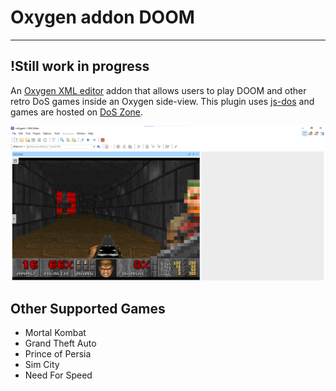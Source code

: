 # Oxygen addon DOOM
---
!Still work in progress
---
An [Oxygen XML editor](https://www.oxygenxml.com/ "") addon that allows users to play DOOM and other retro DoS games inside an Oxygen side-view.
This plugin uses [js-dos](https://github.com/caiiiycuk/js-dos) and games are hosted on [DoS Zone](https://dos.zone/).

![DOOM](doc/doomss.png)
## Other Supported Games

- Mortal Kombat
- Grand Theft Auto
- Prince of Persia
- Sim City
- Need For Speed
